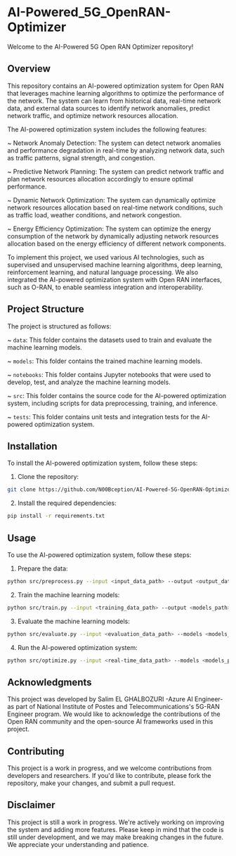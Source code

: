 # AI-Powered_5G_OpenRAN-Optimizer
Welcome to the AI-Powered 5G Open RAN Optimizer repository! 

## Overview
This repository contains an AI-powered optimization system for Open RAN that leverages machine learning algorithms to optimize the performance of the network. The system can learn from historical data, real-time network data, and external data sources to identify network anomalies, predict network traffic, and optimize network resources allocation.

The AI-powered optimization system includes the following features:

~ Network Anomaly Detection: The system can detect network anomalies and performance degradation in real-time by analyzing network data, such as traffic patterns, signal strength, and congestion.

~ Predictive Network Planning: The system can predict network traffic and plan network resources allocation accordingly to ensure optimal performance.

~ Dynamic Network Optimization: The system can dynamically optimize network resources allocation based on real-time network conditions, such as traffic load, weather conditions, and network congestion.

~ Energy Efficiency Optimization: The system can optimize the energy consumption of the network by dynamically adjusting network resources allocation based on the energy efficiency of different network components.

To implement this project, we used various AI technologies, such as supervised and unsupervised machine learning algorithms, deep learning, reinforcement learning, and natural language processing. We also integrated the AI-powered optimization system with Open RAN interfaces, such as O-RAN, to enable seamless integration and interoperability.

## Project Structure
The project is structured as follows:

~ `data`: This folder contains the datasets used to train and evaluate the machine learning models.

~ `models`: This folder contains the trained machine learning models.

~ `notebooks`: This folder contains Jupyter notebooks that were used to develop, test, and analyze the machine learning models.

~ `src`: This folder contains the source code for the AI-powered optimization system, including scripts for data preprocessing, training, and inference.

~ `tests`: This folder contains unit tests and integration tests for the AI-powered optimization system.

## Installation
To install the AI-powered optimization system, follow these steps:

1. Clone the repository:
```bash 
git clone https://github.com/N00Bception/AI-Powered-5G-OpenRAN-Optimizer.git
```
2. Install the required dependencies:
```bash
pip install -r requirements.txt
```

## Usage
To use the AI-powered optimization system, follow these steps:

1. Prepare the data:
```bash 
python src/preprocess.py --input <input_data_path> --output <output_data_path>
```
2. Train the machine learning models:
```bash
python src/train.py --input <training_data_path> --output <models_path>
```
3. Evaluate the machine learning models:
```bash 
python src/evaluate.py --input <evaluation_data_path> --models <models_path>
```
4. Run the AI-powered optimization system:
```bash
python src/optimize.py --input <real-time_data_path> --models <models_path> --output <optimized_data_path>
```
## Acknowledgments
This project was developed by Salim EL GHALBOZURI -Azure AI Engineer- as part of National Institute of Postes and Telecommunications's 5G-RAN Engineer program. We would like to acknowledge the contributions of the Open RAN community and the open-source AI frameworks used in this project.

## Contributing
This project is a work in progress, and we welcome contributions from developers and researchers. If you'd like to contribute, please fork the repository, make your changes, and submit a pull request.

## Disclaimer
This project is still a work in progress. We're actively working on improving the system and adding more features. Please keep in mind that the code is still under development, and we may make breaking changes in the future. We appreciate your understanding and patience.
